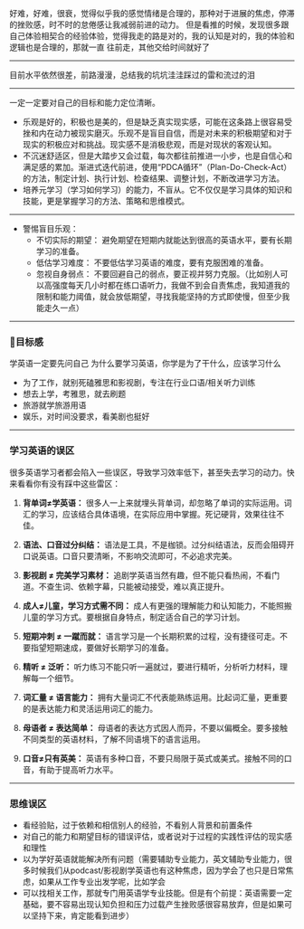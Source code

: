 好难，好难，很衰，觉得似乎我的感觉情绪是合理的，那种对于进展的焦虑，停滞的挫败感，时不时的怠倦感让我减弱前进的动力。
但是看推的时候，发现很多跟自己体验相契合的经验体验，觉得我走的路是对的，我的认知是对的，我的体验和逻辑也是合理的，那就一直
往前走，其他交给时间就好了


---

目前水平依然很差，前路漫漫，总结我的坑坑洼洼踩过的雷和流过的泪

---
一定一定要对自己的目标和能力定位清晰。
- 乐观是好的，积极也是美的，但是缺乏真实现实感，可能在这条路上很容易受挫和内在动力被现实磨灭。乐观不是盲目自信，而是对未来的积极期望和对于现实的积极应对和挑战。现实感不是消极悲观，而是对现状的客观认知。
- 不沉迷舒适区，但是大踏步又会过载，每次都往前推进一小步，也是自信心和满足感的累加。渐进式迭代前进，使用“PDCA循环”（Plan-Do-Check-Act）的方法，制定计划、执行计划、检查结果、调整计划，不断改进学习方法。
- 培养元学习（学习如何学习）的能力，不盲从。它不仅仅是学习具体的知识和技能，更是掌握学习的方法、策略和思维模式。

---

- 警惕盲目乐观：
   - 不切实际的期望： 避免期望在短期内就能达到很高的英语水平，要有长期学习的准备。
   - 低估学习难度： 不要低估学习英语的难度，要有克服困难的准备。
   - 忽视自身弱点： 不要回避自己的弱点，要正视并努力克服。（比如别人可以高强度每天几小时都在练口语听力，我做不到会自责焦虑，我知道我的限制和能力阈值，就会放低期望，寻找我能坚持的方式即使慢，但至少我能走久一点）

---
### 🎯目标感
学英语一定要先问自己 为什么要学习英语，你学是为了干什么，应该学习什么
- 为了工作，就别死磕雅思和影视剧，专注在行业口语/相关听力训练
- 想去上学，考雅思，就去刷题
- 旅游就学旅游用语
- 娱乐，对时间没要求，看美剧也挺好

---

### 学习英语的误区
很多英语学习者都会陷入一些误区，导致学习效率低下，甚至失去学习的动力。快来看看你有没有踩中这些雷区：

1.  **背单词≠学英语：** 很多人一上来就埋头背单词，却忽略了单词的实际运用。词汇的学习，应该结合具体语境，在实际应用中掌握。死记硬背，效果往往不佳。

2.  **语法、口音过分纠结：** 语法是工具，不是枷锁。过分纠结语法，反而会阻碍开口说英语。口音只要清晰，不影响交流即可，不必追求完美。

3.  **影视剧 ≠ 完美学习素材：** 追剧学英语当然有趣，但不能只看热闹，不看门道。不查生词、依赖字幕，只能被动接受，难以真正提升。

4.  **成人≠儿童，学习方式需不同：** 成人有更强的理解能力和认知能力，不能照搬儿童的学习方式。要根据自身特点，制定适合自己的学习计划。

5.  **短期冲刺 ≠ 一蹴而就：** 语言学习是一个长期积累的过程，没有捷径可走。不要指望短期速成，要做好长期学习的准备。

6.  **精听 ≠ 泛听：** 听力练习不能只听一遍就过，要进行精听，分析听力材料，理解每一个细节。

7.  **词汇量 ≠ 语言能力：** 拥有大量词汇不代表能熟练运用。比起词汇量，更重要的是表达能力和灵活运用词汇的能力。

8.  **母语者 ≠ 表达简单：** 母语者的表达方式因人而异，不要以偏概全。要多接触不同类型的英语材料，了解不同语境下的语言运用。

9.  **口音≠只有英美：** 英语有多种口音，不要只局限于英式或美式。接触不同的口音，有助于提高听力水平。

---

### 思维误区
- 看经验贴，过于依赖和相信别人的经验，不看别人背景和前置条件
- 对自己的能力和期望目标的错误评估，或者说对于过程的实践性评估的现实感和理性
- 以为学好英语就能解决所有问题（需要辅助专业能力，英文辅助专业能力，很多时候我们从podcast/影视剧学英语也有这种焦虑，因为学会了也只是日常焦虑，如果从工作专业出发学呢，比如学会
- 可以找相关工作，那就专门用英语学专业技能。但是有个前提：英语需要一定基础，要不容易出现认知负担和压力过载产生挫败感很容易放弃，但是如果可以坚持下来，肯定能看到进步）
